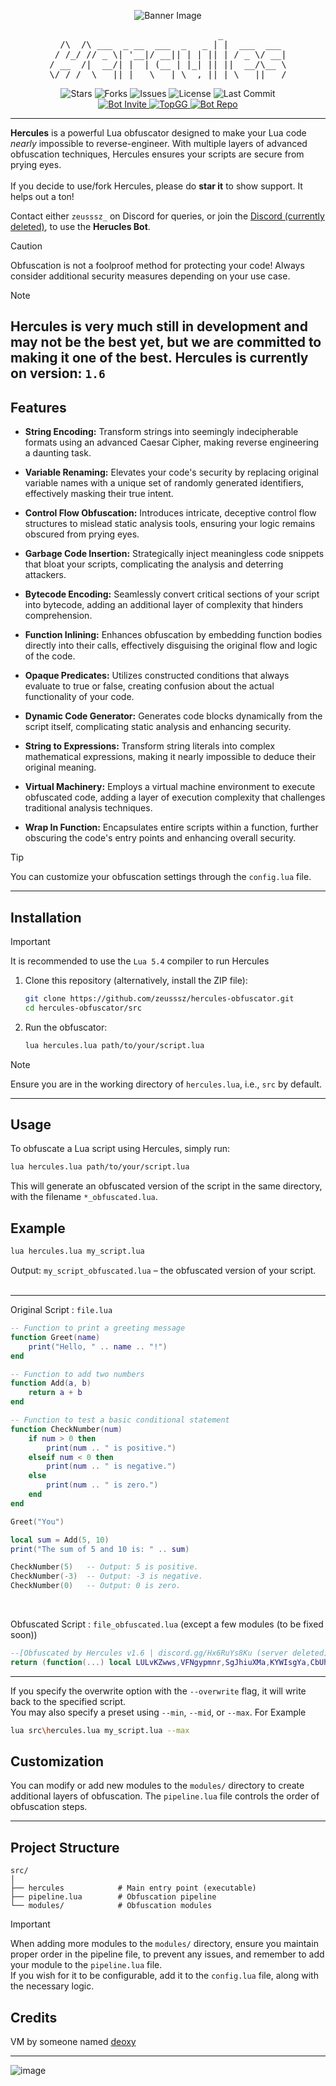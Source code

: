<p align="center">
  <img src="https://github.com/user-attachments/assets/ff2ed207-c95e-45c3-831f-04a32675dbb5?size=32" alt="Banner Image" />
</p>
<pre align="center">
                                _            
  /\  /\ ___  _ __  ___  _   _ | |  ___  ___ 
 / /_/ // _ \| '__|/ __|| | | || | / _ \/ __|
/ __  /|  __/| |  | (__ | |_| || ||  __/\__ \
\/ /_/  \___||_|   \___| \__,_||_| \___||___/
</pre>
<p align="center">
  <img src="https://img.shields.io/github/stars/zeusssz/hercules-obfuscator?style=flat-square" alt="Stars" />
  <img src="https://img.shields.io/github/forks/zeusssz/hercules-obfuscator?style=flat-square" alt="Forks" />
  <img src="https://img.shields.io/github/issues/zeusssz/hercules-obfuscator?style=flat-square" alt="Issues" />
  <img src="https://img.shields.io/github/license/zeusssz/hercules-obfuscator?style=flat-square" alt="License" />
  <img src="https://img.shields.io/github/last-commit/zeusssz/hercules-obfuscator?style=flat-square" alt="Last Commit" />
  <br>
<a href="https://discord.com/oauth2/authorize?client_id=1293608330123804682">
 <img src="https://img.shields.io/badge/Add%20Bot-black?style=plastic&logo=discord&logoColor=rgb(255%2C%20255%2C%20255)" alt="Bot Invite">
</a>
<a href="https://top.gg/bot/1293608330123804682">
  <img src="https://top.gg/api/widget/servers/1293608330123804682.svg" alt="TopGG" />
</a>
<a href="https://github.com/Serpensin/DiscordBots-Hercules">
<img src="https://img.shields.io/badge/Discord%20Bot%20Repo-5865F2" alt="Bot Repo"/>
</a>
</p>

---
**Hercules** is a powerful Lua obfuscator designed to make your Lua code _nearly_ impossible to reverse-engineer. With multiple layers of advanced obfuscation techniques, Hercules ensures your scripts are secure from prying eyes.
<br>
<br>
If you decide to use/fork Hercules, please do **star it** to show support. It helps out a ton!
<br>

Contact either `zeusssz_` on Discord for queries, or join the [Discord (currently deleted)](https://discord.gg/7PnSq7HuJN), to use the **Herucles Bot**.
<br>

>[!CAUTION]
Obfuscation is not a foolproof method for protecting your code! Always consider additional security measures depending on your use case.

>[!NOTE]
Hercules is very much still in development and may not be the best yet, but we are committed to making it one of the best. Hercules is currently on version: `1.6`
---

## Features

- **String Encoding:** Transform strings into seemingly indecipherable formats using an advanced Caesar Cipher, making reverse engineering a daunting task.

- **Variable Renaming:** Elevates your code's security by replacing original variable names with a unique set of randomly generated identifiers, effectively masking their true intent.

- **Control Flow Obfuscation:** Introduces intricate, deceptive control flow structures to mislead static analysis tools, ensuring your logic remains obscured from prying eyes.

- **Garbage Code Insertion:** Strategically inject meaningless code snippets that bloat your scripts, complicating the analysis and deterring attackers.

- **Bytecode Encoding:** Seamlessly convert critical sections of your script into bytecode, adding an additional layer of complexity that hinders comprehension.

- **Function Inlining:** Enhances obfuscation by embedding function bodies directly into their calls, effectively disguising the original flow and logic of the code.

- **Opaque Predicates:** Utilizes constructed conditions that always evaluate to true or false, creating confusion about the actual functionality of your code.

- **Dynamic Code Generator:** Generates code blocks dynamically from the script itself, complicating static analysis and enhancing security.

- **String to Expressions:** Transform string literals into complex mathematical expressions, making it nearly impossible to deduce their original meaning.

- **Virtual Machinery:** Employs a virtual machine environment to execute obfuscated code, adding a layer of execution complexity that challenges traditional analysis techniques.

- **Wrap In Function:** Encapsulates entire scripts within a function, further obscuring the code's entry points and enhancing overall security.

>[!TIP]
>You can customize your obfuscation settings through the `config.lua` file.
---
## Installation

>[!IMPORTANT]
>It is recommended to use the `Lua 5.4` compiler to run Hercules

1. Clone this repository (alternatively, install the ZIP file):
    ```bash
    git clone https://github.com/zeusssz/hercules-obfuscator.git
    cd hercules-obfuscator/src
    ```

2. Run the obfuscator:
    ```bash
    lua hercules.lua path/to/your/script.lua
    ```
>[!NOTE]
>Ensure you are in the working directory of `hercules.lua`, i.e., `src` by default.

---

## Usage

To obfuscate a Lua script using Hercules, simply run:

```bash
lua hercules.lua path/to/your/script.lua
```

This will generate an obfuscated version of the script in the same directory, with the filename `*_obfuscated.lua`.

## Example

```bash
lua hercules.lua my_script.lua
```

Output:
`my_script_obfuscated.lua` – the obfuscated version of your script.
<br>
<br>

---
Original Script : `file.lua`
```lua
-- Function to print a greeting message
function Greet(name)
    print("Hello, " .. name .. "!")
end

-- Function to add two numbers
function Add(a, b)
    return a + b
end

-- Function to test a basic conditional statement
function CheckNumber(num)
    if num > 0 then
        print(num .. " is positive.")
    elseif num < 0 then
        print(num .. " is negative.")
    else
        print(num .. " is zero.")
    end
end

Greet("You")

local sum = Add(5, 10)
print("The sum of 5 and 10 is: " .. sum)

CheckNumber(5)   -- Output: 5 is positive.
CheckNumber(-3)  -- Output: -3 is negative.
CheckNumber(0)   -- Output: 0 is zero.
```
<br>

Obfuscated Script : `file_obfuscated.lua` (except a few modules (to be fixed soon))
```lua
--[Obfuscated by Hercules v1.6 | discord.gg/Hx6RuYs8Ku (server deleted)]
return (function(...) local LULvKZwws,VFNgypmnr,SgJhiuXMa,KYWIsgYa,CbUhWnJMFL,OIJEOabg,VwkgXDdwyt,UhXcNKJBqteo,EeUiNBYECZl LULvKZwws=ipairs;VFNgypmnr=pairs;SgJhiuXMa=math.floor;KYWIsgYa=math.ldexp;CbUhWnJMFL=string.byte;OIJEOabg=string.char;VwkgXDdwyt=string.sub;UhXcNKJBqteo=table.concat;EeUiNBYECZl=table.unpack;hercules,v1,alpha,__,TNSUKtZeTLP="Protected By Hercules V1.6",function()end,true,1,0 local LuaFunc,WrapState,BcToState,gqnneaRQwArE;local IqYTmXOm=50 local JKIQaXlYSHN=select;local function DodtdDeP(TNSUKtZeTLP)return{}end;local XfSoGBtLlOKa=unpack or table.unpack local function Pack(...)return{gLOBLJrAz=JKIQaXlYSHN("#",...),...}end local function hJBjxXlnZ(nlRejAWSOC,RucRnBLVH,yLLLinqfaiEK,OepGTTbBc,EpFtYUUHXazw)for i=TNSUKtZeTLP,yLLLinqfaiEK - RucRnBLVH do EpFtYUUHXazw[OepGTTbBc+i]=nlRejAWSOC[RucRnBLVH+i]end end local function hnpgDrCljfw(VfHqDHlKZwv,qgAfPPbKrX)local kWbSKXNM=TNSUKtZeTLP local xXYuVpLPFoeT=__ while VfHqDHlKZwv>TNSUKtZeTLP and qgAfPPbKrX>TNSUKtZeTLP do if(VfHqDHlKZwv % 2==__)and(qgAfPPbKrX % 2==__)then kWbSKXNM=kWbSKXNM+xXYuVpLPFoeT end xXYuVpLPFoeT=xXYuVpLPFoeT*2 VfHqDHlKZwv=SgJhiuXMa(VfHqDHlKZwv/2)qgAfPPbKrX=SgJhiuXMa(qgAfPPbKrX/2)end return kWbSKXNM end local function SvrpWBsRsv(DQlCEeYLP,gLOBLJrAz)return DQlCEeYLP*2^gLOBLJrAz end local function kzAAZtcC(DQlCEeYLP,gLOBLJrAz)return SgJhiuXMa(DQlCEeYLP/2^gLOBLJrAz)end local function GRPqeOkD(VfHqDHlKZwv,qgAfPPbKrX)local kWbSKXNM=TNSUKtZeTLP local BQzrjiyzAmq=__ while VfHqDHlKZwv>TNSUKtZeTLP or qgAfPPbKrX>TNSUKtZeTLP do local dwkhwNXcleD=VfHqDHlKZwv % 2 local ugsLuMhKX=qgAfPPbKrX % 2 if dwkhwNXcleD==__ or ugsLuMhKX==__ then kWbSKXNM=kWbSKXNM+BQzrjiyzAmq end VfHqDHlKZwv=SgJhiuXMa(VfHqDHlKZwv/2)qgAfPPbKrX=SgJhiuXMa(qgAfPPbKrX/2)BQzrjiyzAmq=BQzrjiyzAmq*2 end return kWbSKXNM end local function FEGbdJFRbwIz(OesjstyO,mLiKyMpC)for i,uv in VFNgypmnr(OesjstyO)do if uv.mLiKyMpC>=mLiKyMpC then uv.m=uv.M[uv.mLiKyMpC];uv.M=uv;uv.mLiKyMpC="m" OesjstyO[i]=nil;end;end;end;local function cyTGqQECKrTi(OesjstyO,mLiKyMpC,EeoiWLMB)local nbLykzNc=OesjstyO[mLiKyMpC]if not nbLykzNc then nbLykzNc={mLiKyMpC=mLiKyMpC,M=EeoiWLMB}OesjstyO[mLiKyMpC]=nbLykzNc;end;return nbLykzNc;end;function sOuJicZHSj(mqVUGYpUKWb,rpYASbzNWG)local tpeONQMgfH,uXPZIEmiBGO=#rpYASbzNWG,{}local dEJladwwXuKY={}for i=1,tpeONQMgfH do dEJladwwXuKY[rpYASbzNWG:sub(i,i)]=i - 1 end for encoded_char in mqVUGYpUKWb:gmatch("[^x]+")do local gLOBLJrAz=0 for i=1,#encoded_char do gLOBLJrAz=gLOBLJrAz*tpeONQMgfH+dEJladwwXuKY[encoded_char:sub(i,i)]end uXPZIEmiBGO[#uXPZIEmiBGO+1]=OIJEOabg(gLOBLJrAz)end mqVUGYpUKWb=UhXcNKJBqteo(uXPZIEmiBGO)local icWdwWaakmqT=__ local function XdYFTRMqSp()local IHtOWLERC=CbUhWnJMFL(mqVUGYpUKWb,icWdwWaakmqT,icWdwWaakmqT)icWdwWaakmqT=icWdwWaakmqT+__ return IHtOWLERC;end;local function HiFfXRcqI()local NaaVlyzja,fVgLkeUU=CbUhWnJMFL(mqVUGYpUKWb,icWdwWaakmqT,icWdwWaakmqT+2)icWdwWaakmqT=icWdwWaakmqT+2;return(fVgLkeUU*256)+NaaVlyzja;end;local function MVQmlaxU()local NaaVlyzja,fVgLkeUU,IXKWOHHcMobk,DEtYJbMFZZ=CbUhWnJMFL(mqVUGYpUKWb,icWdwWaakmqT,icWdwWaakmqT+3)icWdwWaakmqT=icWdwWaakmqT+4;return(DEtYJbMFZZ*16777216)+(IXKWOHHcMobk*65536)+(fVgLkeUU*256)+NaaVlyzja;end;function gqnneaRQwArE()local KwYtejSsu={gLOBLJrAz=XdYFTRMqSp(),c=XdYFTRMqSp(),d=XdYFTRMqSp(),DQlCEeYLP={},D={},fddFqEuOjbyE={}}for i=__,MVQmlaxU()do local dZRhgqxbnAh=MVQmlaxU()local TuemBXJL=XdYFTRMqSp()local UimNsHqv=XdYFTRMqSp()local kUQtxTEsiOU={m=dZRhgqxbnAh,S=TuemBXJL,A=HiFfXRcqI()}local cJVnnTAbbOJt={qgAfPPbKrX=XdYFTRMqSp(),c=XdYFTRMqSp()}if(UimNsHqv==__)then kUQtxTEsiOU.OesjstyO=HiFfXRcqI()kUQtxTEsiOU.C=HiFfXRcqI()kUQtxTEsiOU.s=cJVnnTAbbOJt.qgAfPPbKrX==__ and kUQtxTEsiOU.OesjstyO>0xFF kUQtxTEsiOU.VfHqDHlKZwv=cJVnnTAbbOJt.c==__ and kUQtxTEsiOU.C>0xFF elseif(UimNsHqv==2)then kUQtxTEsiOU.F=MVQmlaxU()kUQtxTEsiOU.g=cJVnnTAbbOJt.qgAfPPbKrX==__ elseif(UimNsHqv==3)then kUQtxTEsiOU.f=MVQmlaxU()- 131071 end;KwYtejSsu.DQlCEeYLP[i]=kUQtxTEsiOU;end;for i=__,MVQmlaxU()do local UimNsHqv=XdYFTRMqSp()if(UimNsHqv==__)then KwYtejSsu.D[i - __]=(XdYFTRMqSp()~=TNSUKtZeTLP)elseif(UimNsHqv==3)then KwYtejSsu.D[i - __]=(function()local NVZSUcrb=MVQmlaxU()local zAtREAZeRT=MVQmlaxU()local gWtsuqhSy=__ local jinIUfAEjfmc=GRPqeOkD(SvrpWBsRsv(hnpgDrCljfw(zAtREAZeRT,0xFFFFF),32),NVZSUcrb);local RbIuSjGnMS=hnpgDrCljfw(kzAAZtcC(zAtREAZeRT,20),0x7FF)local yyaOzQeqUZM=(-__)^kzAAZtcC(zAtREAZeRT,31)if RbIuSjGnMS==TNSUKtZeTLP then if jinIUfAEjfmc==TNSUKtZeTLP then return yyaOzQeqUZM*TNSUKtZeTLP else RbIuSjGnMS=__ gWtsuqhSy=TNSUKtZeTLP end;elseif RbIuSjGnMS==2047 then if jinIUfAEjfmc==TNSUKtZeTLP then return yyaOzQeqUZM*(__/TNSUKtZeTLP)else return yyaOzQeqUZM*(TNSUKtZeTLP/TNSUKtZeTLP)end;end;return KYWIsgYa(yyaOzQeqUZM,RbIuSjGnMS - 1023)*(gWtsuqhSy+(jinIUfAEjfmc/(2^52)))end)()elseif(UimNsHqv==4)then KwYtejSsu.D[i - __]=(function()local chOPLSyU;local kIKgGQJboPUP=MVQmlaxU();if(kIKgGQJboPUP==TNSUKtZeTLP)then return;end;chOPLSyU=VwkgXDdwyt(mqVUGYpUKWb,icWdwWaakmqT,icWdwWaakmqT+kIKgGQJboPUP - __);icWdwWaakmqT=icWdwWaakmqT+kIKgGQJboPUP return chOPLSyU;end)()end end;for i=__,MVQmlaxU()do KwYtejSsu.fddFqEuOjbyE[i - __]=gqnneaRQwArE()end for TNSUKtZeTLP,v in LULvKZwws(KwYtejSsu.DQlCEeYLP)do if v.g then v.D=KwYtejSsu.D[v.F]else if v.s then v.A=KwYtejSsu.D[v.OesjstyO - 256]end;if v.VfHqDHlKZwv then v.C=KwYtejSsu.D[v.C - 256]end;end;end return KwYtejSsu end;return gqnneaRQwArE()end;function AMNSCtLhhZsb(GdEgXOiyeBK,GsyXGZBt,gLOBLJrAz)local DQlCEeYLP=GdEgXOiyeBK.DQlCEeYLP;local fddFqEuOjbyE=GdEgXOiyeBK.Z;local v=GdEgXOiyeBK.v;local wtgyutAm=-__;local NBIypScaTJj={}local EeoiWLMB=GdEgXOiyeBK.EeoiWLMB;local z=GdEgXOiyeBK.z;while alpha do local kUQtxTEsiOU=DQlCEeYLP[z]local S=kUQtxTEsiOU.S;z=z+__;if(S==1)then EeoiWLMB[kUQtxTEsiOU.A]=kUQtxTEsiOU.D elseif(S==2)then EeoiWLMB[kUQtxTEsiOU.A]=kUQtxTEsiOU.OesjstyO~=0 if kUQtxTEsiOU.C~=0 then z=z+1 end;elseif(S==4)then local edmCIHmZj=gLOBLJrAz[kUQtxTEsiOU.OesjstyO]EeoiWLMB[kUQtxTEsiOU.A]=edmCIHmZj.M[edmCIHmZj.mLiKyMpC]elseif(S==5)then EeoiWLMB[kUQtxTEsiOU.A]=GsyXGZBt[kUQtxTEsiOU.D]elseif(S==6)then local mLiKyMpC if kUQtxTEsiOU.VfHqDHlKZwv then mLiKyMpC=kUQtxTEsiOU.C;else mLiKyMpC=EeoiWLMB[kUQtxTEsiOU.C]end EeoiWLMB[kUQtxTEsiOU.A]=EeoiWLMB[kUQtxTEsiOU.OesjstyO][mLiKyMpC]elseif(S==7)then GsyXGZBt[kUQtxTEsiOU.D]=EeoiWLMB[kUQtxTEsiOU.A]elseif(S==0)then EeoiWLMB[kUQtxTEsiOU.A]=EeoiWLMB[kUQtxTEsiOU.OesjstyO];elseif(S==21)then local OesjstyO,C=kUQtxTEsiOU.OesjstyO,kUQtxTEsiOU.C;local WDtyZfbaTV,chOPLSyU=pcall(table.concat,EeoiWLMB,"",OesjstyO,C)if not WDtyZfbaTV then chOPLSyU=EeoiWLMB[OesjstyO]or "" for i=OesjstyO+1,C do chOPLSyU=chOPLSyU ..(EeoiWLMB[i]or EeoiWLMB[i - 1])end;end;EeoiWLMB[kUQtxTEsiOU.A]=chOPLSyU;elseif(S==22)then z=z+kUQtxTEsiOU.f elseif(S==23)then local Lhs,Rhs;if kUQtxTEsiOU.s then Lhs=kUQtxTEsiOU.A else Lhs=EeoiWLMB[kUQtxTEsiOU.OesjstyO]end if kUQtxTEsiOU.VfHqDHlKZwv then Rhs=kUQtxTEsiOU.C else Rhs=EeoiWLMB[kUQtxTEsiOU.C]end if(Lhs==Rhs)==(kUQtxTEsiOU.A~=0)then z=z+DQlCEeYLP[z].f end;z=z+1 elseif(S==24)then local Lhs,Rhs;if kUQtxTEsiOU.s then Lhs=kUQtxTEsiOU.A else Lhs=EeoiWLMB[kUQtxTEsiOU.OesjstyO]end if kUQtxTEsiOU.VfHqDHlKZwv then Rhs=kUQtxTEsiOU.C else Rhs=EeoiWLMB[kUQtxTEsiOU.C]end if(Lhs<Rhs)==(kUQtxTEsiOU.A~=0)then z=z+DQlCEeYLP[z].f end;z=z+1 elseif(S==26)then if(not EeoiWLMB[kUQtxTEsiOU.A])~=(kUQtxTEsiOU.C~=0)then z=z+DQlCEeYLP[z].f end z=z+1 elseif(S==12)then local Lhs,Rhs;if kUQtxTEsiOU.s then Lhs=kUQtxTEsiOU.A else Lhs=EeoiWLMB[kUQtxTEsiOU.OesjstyO]end if kUQtxTEsiOU.VfHqDHlKZwv then Rhs=kUQtxTEsiOU.C else Rhs=EeoiWLMB[kUQtxTEsiOU.C]end EeoiWLMB[kUQtxTEsiOU.A]=Lhs+Rhs elseif(S==28)then local A=kUQtxTEsiOU.A;local OesjstyO=kUQtxTEsiOU.OesjstyO;local C=kUQtxTEsiOU.C;local Params;if OesjstyO==0 then Params=wtgyutAm - A;else Params=OesjstyO - 1;end;local uAVYHNBIh=Pack(EeoiWLMB[A](XfSoGBtLlOKa(EeoiWLMB,A+1,A+Params)))local NUBNQhpF=uAVYHNBIh.gLOBLJrAz;if C==0 then wtgyutAm=A+NUBNQhpF - 1;else NUBNQhpF=C - 1;end;hJBjxXlnZ(uAVYHNBIh,1,NUBNQhpF,A,EeoiWLMB)elseif(S==36)then local nILfDpCJQ=fddFqEuOjbyE[kUQtxTEsiOU.F]local zMTdHzCGAf=nILfDpCJQ.gLOBLJrAz;local UvB;if zMTdHzCGAf~=0 then UvB=DodtdDeP(zMTdHzCGAf - 1)for i=1,zMTdHzCGAf do local swSvMNosKy=DQlCEeYLP[z+i - 1]if(swSvMNosKy.S==0)then UvB[i - 1]=cyTGqQECKrTi(NBIypScaTJj,swSvMNosKy.OesjstyO,EeoiWLMB)elseif(swSvMNosKy.S==4)then UvB[i - 1]=gLOBLJrAz[swSvMNosKy.OesjstyO]end;end;z=z+zMTdHzCGAf end;EeoiWLMB[kUQtxTEsiOU.A]=fXJlVDEVSMfK(nILfDpCJQ,GsyXGZBt,UvB)elseif(S==30)then local A=kUQtxTEsiOU.A;local OesjstyO=kUQtxTEsiOU.OesjstyO;local qgAfPPbKrX;if OesjstyO==0 then qgAfPPbKrX=wtgyutAm - A+1;else qgAfPPbKrX=OesjstyO - 1;end;FEGbdJFRbwIz(NBIypScaTJj,0)return XfSoGBtLlOKa(EeoiWLMB,A,A+qgAfPPbKrX - 1)end GdEgXOiyeBK.z=z;end;end;function fXJlVDEVSMfK(fddFqEuOjbyE,GsyXGZBt,wOAbslmL)local function Wrapped(...)local HHPcDUBdCRr=Pack(...)local EeoiWLMB=DodtdDeP(fddFqEuOjbyE.d)local v={qgAfPPbKrX=TNSUKtZeTLP,OesjstyO={}}hJBjxXlnZ(HHPcDUBdCRr,__,fddFqEuOjbyE.c,TNSUKtZeTLP,EeoiWLMB)if(fddFqEuOjbyE.c<HHPcDUBdCRr.gLOBLJrAz)then local PEAuPJIp=fddFqEuOjbyE.c+__ local qgAfPPbKrX=HHPcDUBdCRr.gLOBLJrAz - fddFqEuOjbyE.c;v.qgAfPPbKrX=qgAfPPbKrX;hJBjxXlnZ(HHPcDUBdCRr,PEAuPJIp,PEAuPJIp+qgAfPPbKrX - __,__,v.OesjstyO)end;local GdEgXOiyeBK={v=v,EeoiWLMB=EeoiWLMB,DQlCEeYLP=fddFqEuOjbyE.DQlCEeYLP,Z=fddFqEuOjbyE.fddFqEuOjbyE,z=__}return AMNSCtLhhZsb(GdEgXOiyeBK,GsyXGZBt,wOAbslmL)end;return Wrapped;end;fXJlVDEVSMfK(sOuJicZHSj("\62\120\62\120\88\120\85\120\62\120\62\120\62\120\95\120\62\120\62\120\62\120\95\120\42\120\62\120\62\120\62\120\62\120\62\120\62\120\62\120\62\120\123\120\42\62\120\62\120\62\120\123\120\42\120\62\120\62\120\62\120\62\120\62\120\62\120\42\120\62\120\91\120\95\62\120\95\120\95\62\120\91\120\51\120\62\120\62\120\62\120\62\120\63\120\62\120\95\120\62\120\42\88\120\62\120\62\120\62\120\88\120\95\120\42\120\62\120\42\120\62\120\62\120\62\120\62\120\62\120\42\89\120\42\62\120\51\62\120\62\120\89\120\42\120\42\120\62\120\62\120\42\120\42\120\62\120\42\120\42\120\95\42\120\95\62\120\62\120\62\120\42\120\95\120\95\120\62\120\42\120\62\120\95\120\62\120\62\120\62\120\51\42\120\51\62\120\62\120\62\120\42\120\95\120\51\120\62\120\42\120\62\120\51\120\62\120\62\120\62\120\42\53\120\95\62\120\95\62\120\42\120\53\120\42\120\42\120\62\120\62\120\62\120\51\120\62\120\95\120\62\120\61\120\95\62\120\51\62\120\62\120\61\120\42\120\62\120\62\120\42\120\42\120\42\120\62\120\95\120\42\120\91\120\42\62\120\62\120\95\62\120\91\120\51\120\62\120\62\120\62\120\62\120\42\120\62\120\95\120\62\120\42\42\120\62\120\42\120\62\120\42\120\95\120\42\120\62\120\42\120\62\120\82\120\62\120\62\120\62\120\91\120\62\120\51\41\120\42\46\120\91\120\51\120\62\120\62\120\62\120\62\120\51\84\120\51\46\120\42\120\62\120\95\120\62\120\95\62\120\62\120\95\120\42\120\62\120\62\120\62\120\62\120\42\120\62\120\62\120\62\120\91\120\95\62\120\51\78\120\42\46\120\91\120\51\120\62\120\62\120\62\120\62\120\51\76\120\51\46\120\42\120\62\120\42\58\120\62\120\62\120\62\120\58\120\95\120\42\120\62\120\62\120\62\120\62\120\62\120\62\120\62\120\42\52\120\42\62\120\42\120\62\120\52\120\95\120\42\120\62\120\42\120\62\120\88\120\62\120\62\120\62\120\42\58\120\42\62\120\62\120\62\120\58\120\95\120\42\120\62\120\62\120\62\120\42\120\62\120\62\120\62\120\42\52\120\95\62\120\42\120\62\120\52\120\95\120\42\120\62\120\42\120\62\120\89\120\62\120\62\120\62\120\42\58\120\95\62\120\62\120\62\120\58\120\95\120\42\120\62\120\62\120\62\120\95\120\62\120\62\120\62\120\42\52\120\51\62\120\42\120\62\120\52\120\95\120\42\120\62\120\42\120\62\120\52\120\62\120\62\120\62\120\42\88\120\42\62\120\42\120\62\120\88\120\95\120\42\120\62\120\42\120\62\120\88\120\62\120\62\120\62\120\95\42\120\62\120\95\120\62\120\42\120\95\120\95\120\62\120\42\120\62\120\64\120\62\120\62\120\62\120\42\53\120\42\62\120\62\120\42\120\53\120\42\120\42\120\62\120\62\120\62\120\95\120\62\120\42\120\62\120\42\88\120\95\62\120\42\120\62\120\88\120\95\120\42\120\62\120\42\120\62\120\89\120\62\120\62\120\62\120\95\42\120\42\62\120\95\120\62\120\42\120\95\120\95\120\62\120\42\120\62\120\75\120\62\120\62\120\62\120\51\42\120\95\62\120\95\120\62\120\42\120\95\120\51\120\62\120\42\120\62\120\63\120\62\120\62\120\62\120\42\53\120\95\62\120\95\62\120\42\120\53\120\42\120\42\120\62\120\62\120\62\120\51\120\62\120\95\120\62\120\95\88\120\51\62\120\95\120\62\120\88\120\95\120\95\120\62\120\42\120\62\120\60\120\62\120\62\120\62\120\51\42\120\62\120\51\120\62\120\42\120\95\120\51\120\62\120\42\120\62\120\90\120\62\120\62\120\62\120\62\120\42\120\95\62\120\62\120\62\120\42\120\82\120\62\120\62\120\62\120\42\120\62\120\62\120\62\120\51\77\120\62\120\95\42\120\42\120\77\120\42\120\51\120\62\120\62\120\62\120\51\120\62\120\82\120\62\120\95\53\120\42\62\120\62\120\42\120\53\120\42\120\95\120\62\120\62\120\62\120\95\120\62\120\42\120\62\120\95\88\120\51\62\120\42\120\62\120\88\120\95\120\95\120\62\120\42\120\62\120\52\120\62\120\62\120\62\120\51\42\120\42\62\120\95\120\62\120\42\120\95\120\51\120\62\120\42\120\62\120\75\120\62\120\62\120\62\120\95\53\120\42\62\120\62\120\42\120\53\120\42\120\95\120\62\120\62\120\62\120\95\120\62\120\42\120\62\120\95\88\120\51\62\120\42\120\62\120\88\120\95\120\95\120\62\120\42\120\62\120\52\120\62\120\62\120\62\120\51\42\120\42\62\120\51\120\62\120\42\120\95\120\51\120\62\120\42\120\62\120\67\120\62\120\62\120\62\120\95\53\120\42\62\120\62\120\42\120\53\120\42\120\95\120\62\120\62\120\62\120\95\120\62\120\42\120\62\120\95\88\120\51\62\120\42\120\62\120\88\120\95\120\95\120\62\120\42\120\62\120\52\120\62\120\62\120\62\120\51\42\120\95\62\120\62\120\62\120\42\120\95\120\51\120\62\120\42\120\62\120\95\120\62\120\62\120\62\120\95\53\120\42\62\120\62\120\42\120\53\120\42\120\95\120\62\120\62\120\62\120\95\120\62\120\42\120\62\120\44\120\62\120\95\62\120\62\120\44\120\42\120\62\120\62\120\62\120\62\120\42\120\62\120\62\120\62\120\126\120\62\120\62\120\62\120\82\120\82\120\62\120\62\120\62\120\42\59\120\42\72\120\42\84\120\42\81\120\82\120\89\120\62\120\62\120\62\120\42\76\120\42\72\120\42\66\120\42\58\120\42\36\120\42\59\120\51\120\62\120\62\120\62\120\62\120\62\120\62\120\62\120\62\120\51\120\62\120\62\120\62\120\62\120\62\120\62\120\51\47\120\46\120\51\120\62\120\62\120\62\120\62\120\62\120\42\83\120\42\49\120\42\62\120\82\120\88\120\62\120\62\120\62\120\42\52\120\42\76\120\42\125\120\42\125\120\42\84\120\82\120\51\120\62\120\62\120\62\120\42\42\120\42\58\120\42\58\120\82\120\60\120\62\120\62\120\62\120\42\51\120\42\81\120\42\125\120\42\37\120\42\70\120\42\126\120\42\33\120\42\59\120\42\57\120\42\125\120\42\76\120\82\120\51\120\62\120\62\120\62\120\42\124\120\42\36\120\42\33\120\51\120\62\120\62\120\62\120\62\120\62\120\62\120\35\120\42\62\120\51\120\62\120\62\120\62\120\62\120\62\120\62\120\58\120\42\62\120\82\120\88\120\62\120\62\120\62\120\42\47\120\42\76\120\42\69\120\42\66\120\42\84\120\82\120\61\120\62\120\62\120\62\120\42\35\120\42\81\120\42\125\120\83\120\42\71\120\42\33\120\42\59\120\83\120\42\36\120\42\93\120\83\120\33\120\83\120\42\72\120\42\66\120\42\58\120\83\120\54\120\47\120\83\120\42\69\120\42\71\120\55\120\51\120\62\120\62\120\62\120\62\120\62\120\62\120\64\120\51\62\120\51\120\62\120\62\120\62\120\62\120\42\120\88\120\52\120\62\120\62\120\62\120\42\88\120\62\120\62\120\62\120\88\120\95\120\42\120\62\120\42\120\62\120\62\120\62\120\62\120\62\120\95\42\120\42\62\120\62\120\62\120\42\120\95\120\95\120\62\120\42\120\62\120\42\120\62\120\62\120\62\120\51\62\120\62\120\62\120\62\120\62\120\42\120\51\120\62\120\62\120\62\120\62\120\62\120\62\120\62\120\42\120\95\42\120\62\120\62\120\42\120\95\120\82\120\62\120\42\120\62\120\95\120\62\120\62\120\62\120\95\77\120\62\120\42\120\42\120\77\120\42\120\95\120\62\120\62\120\62\120\95\120\62\120\82\120\62\120\42\53\120\42\62\120\62\120\42\120\53\120\42\120\42\120\62\120\62\120\62\120\95\120\62\120\42\120\62\120\44\120\62\120\95\62\120\62\120\44\120\42\120\62\120\62\120\62\120\62\120\42\120\62\120\62\120\62\120\51\120\62\120\62\120\62\120\82\120\88\120\62\120\62\120\62\120\42\47\120\42\76\120\42\69\120\42\66\120\42\84\120\82\120\89\120\62\120\62\120\62\120\42\64\120\42\125\120\42\40\120\42\40\120\42\36\120\40\120\82\120\42\120\62\120\62\120\62\120\72\120\62\120\62\120\62\120\62\120\62\120\95\120\51\120\51\120\62\120\62\120\62\120\95\90\120\42\62\120\62\120\62\120\90\120\42\120\95\120\62\120\42\120\42\120\62\120\62\120\42\120\62\120\95\44\120\62\120\62\120\42\120\44\120\42\120\95\120\62\120\62\120\62\120\95\120\62\120\62\120\62\120\44\120\62\120\95\62\120\62\120\44\120\42\120\62\120\62\120\62\120\62\120\42\120\62\120\62\120\62\120\62\120\62\120\62\120\62\120\62\120\62\120\62\120\62\120\62\120\42\120\82\120\91\120\62\120\62\120\62\120\74\120\62\120\62\120\95\62\120\74\120\42\120\62\120\62\120\42\120\42\120\62\120\42\120\62\120\62\120\91\120\42\62\120\42\120\95\62\120\91\120\51\120\62\120\62\120\62\120\62\120\88\120\62\120\95\120\62\120\42\88\120\42\62\120\62\120\62\120\88\120\95\120\42\120\62\120\42\120\62\120\42\120\62\120\62\120\62\120\95\62\120\62\120\62\120\62\120\62\120\42\120\95\120\62\120\62\120\62\120\62\120\62\120\62\120\62\120\51\42\120\95\62\120\62\120\62\120\42\120\95\120\51\120\62\120\42\120\62\120\95\120\62\120\62\120\62\120\95\77\120\51\62\120\62\120\42\120\77\120\42\120\95\120\62\120\62\120\62\120\95\120\62\120\51\120\62\120\42\53\120\42\62\120\62\120\42\120\53\120\42\120\42\120\62\120\62\120\62\120\95\120\62\120\42\120\62\120\91\120\62\120\51\120\95\62\120\91\120\51\120\62\120\62\120\62\120\62\120\90\120\62\120\95\120\62\120\74\120\62\120\42\62\120\62\120\74\120\42\120\62\120\62\120\42\120\42\120\62\120\62\120\62\120\42\120\91\120\42\62\120\42\120\95\62\120\91\120\51\120\62\120\62\120\62\120\62\120\88\120\62\120\95\120\62\120\42\88\120\42\62\120\62\120\62\120\88\120\95\120\42\120\62\120\42\120\62\120\42\120\62\120\62\120\62\120\95\62\120\62\120\62\120\62\120\62\120\42\120\95\120\62\120\62\120\62\120\62\120\62\120\62\120\62\120\51\42\120\51\62\120\62\120\62\120\42\120\95\120\51\120\62\120\42\120\62\120\51\120\62\120\62\120\62\120\95\77\120\51\62\120\62\120\42\120\77\120\42\120\95\120\62\120\62\120\62\120\95\120\62\120\51\120\62\120\42\53\120\42\62\120\62\120\42\120\53\120\42\120\42\120\62\120\62\120\62\120\95\120\62\120\42\120\62\120\91\120\62\120\42\120\95\62\120\91\120\51\120\62\120\62\120\62\120\62\120\82\120\62\120\95\120\62\120\42\88\120\42\62\120\62\120\62\120\88\120\95\120\42\120\62\120\42\120\62\120\42\120\62\120\62\120\62\120\95\62\120\62\120\62\120\62\120\62\120\42\120\95\120\62\120\62\120\62\120\62\120\62\120\62\120\62\120\51\42\120\62\120\42\120\62\120\42\120\95\120\51\120\62\120\42\120\62\120\82\120\62\120\62\120\62\120\95\77\120\51\62\120\62\120\42\120\77\120\42\120\95\120\62\120\62\120\62\120\95\120\62\120\51\120\62\120\42\53\120\42\62\120\62\120\42\120\53\120\42\120\42\120\62\120\62\120\62\120\95\120\62\120\42\120\62\120\44\120\62\120\95\62\120\62\120\44\120\42\120\62\120\62\120\62\120\62\120\42\120\62\120\62\120\62\120\88\120\62\120\62\120\62\120\51\120\62\120\62\120\62\120\62\120\62\120\62\120\62\120\62\120\82\120\88\120\62\120\62\120\62\120\42\47\120\42\76\120\42\69\120\42\66\120\42\84\120\82\120\67\120\62\120\62\120\62\120\83\120\42\69\120\42\71\120\83\120\42\47\120\42\36\120\42\71\120\42\69\120\42\84\120\42\69\120\42\73\120\42\125\120\66\120\82\120\67\120\62\120\62\120\62\120\83\120\42\69\120\42\71\120\83\120\42\66\120\42\125\120\42\96\120\42\72\120\42\84\120\42\69\120\42\73\120\42\125\120\66\120\82\120\75\120\62\120\62\120\62\120\83\120\42\69\120\42\71\120\83\120\42\55\120\42\125\120\42\76\120\42\36\120\66\120\62\120\62\120\62\120\62",">*_3RXY4@K?<ZC~8WV&D#M[=J|{O5+,0SH9%:}]`QEUF(;B$/6LGT!I21^7AN)P."),(getfenv and getfenv(0))or _ENV)() end)(...)
```
---

If you specify the overwrite option with the `--overwrite` flag, it will write back to the specified script.
<br>
You may also specify a preset using `--min`, `--mid`, or `--max`. For Example
```sh
lua src\hercules.lua my_script.lua --max
```

## Customization

You can modify or add new modules to the `modules/` directory to create additional layers of obfuscation. The `pipeline.lua` file controls the order of obfuscation steps.

---

## Project Structure

```
src/
│
├── hercules            # Main entry point (executable)
├── pipeline.lua        # Obfuscation pipeline
└── modules/            # Obfuscation modules  
```
>[!IMPORTANT]
>When adding more modules to the `modules/` directory, ensure you maintain proper order in the pipeline file, to prevent any issues, and remember to add your module to the `pipeline.lua` file.
<br>If you wish for it to be configurable, add it to the `config.lua` file, along with the necessary logic.

## Credits
VM by someone named [deoxy](https://github.com/deoxyrib0nucleid)

---
![image](https://github.com/user-attachments/assets/f0ee0abd-f4d5-4e6c-8801-07e32eec2ad9)

